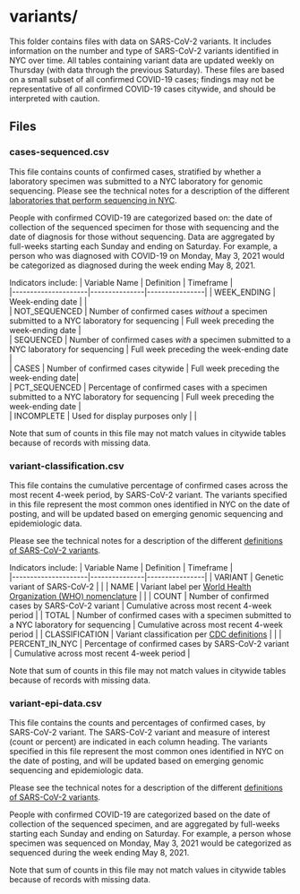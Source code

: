 # variants/ 

This folder contains files with data on SARS-CoV-2 variants. It includes information on the number and type of SARS-CoV-2 variants identified in NYC over time. All tables containing variant data are updated weekly on Thursday (with data through the previous Saturday). These files are based on a small subset of all confirmed COVID-19 cases; findings may not be representative of all confirmed COVID-19 cases citywide, and should be interpreted with caution. 

## Files 

### cases-sequenced.csv

This file contains counts of confirmed cases, stratified by whether a laboratory specimen was submitted to a NYC laboratory for genomic sequencing. Please see the technical notes for a description of the different [laboratories that perform sequencing in NYC](https://github.com/nychealth/coronavirus-data#variants-of-the-sars-cov-2-virus). 

People with confirmed COVID-19 are categorized based on: the date of collection of the sequenced specimen for those with sequencing and the date of diagnosis for those without sequencing. Data are aggregated by full-weeks starting each Sunday and ending on Saturday. For example, a person who was diagnosed with COVID-19 on Monday, May 3, 2021 would be categorized as diagnosed during the week ending May 8, 2021. 

Indicators include: 
| Variable Name | Definition | Timeframe |   
|---------------------|---------------|----------------| 
| WEEK_ENDING | Week-ending date | |       
| NOT_SEQUENCED | Number of confirmed cases *without* a specimen submitted to a NYC laboratory for sequencing | Full week preceding the week-ending date |       
| SEQUENCED | Number of confirmed cases *with* a specimen submitted to a NYC laboratory for sequencing | Full week preceding the week-ending date |     
| CASES | Number of confirmed cases citywide | Full week preceding the week-ending date|     
| PCT_SEQUENCED | Percentage of confirmed cases with a specimen submitted to a NYC laboratory for sequencing | Full week preceding the week-ending date |     
| INCOMPLETE | Used for display purposes only | |     

Note that sum of counts in this file may not match values in citywide tables because of records with missing data.

### variant-classification.csv

This file contains the cumulative percentage of confirmed cases across the most recent 4-week period, by SARS-CoV-2 variant. The variants specified in this file represent the most common ones identified in NYC on the date of posting, and will be updated based on emerging genomic sequencing and epidemiologic data.

Please see the technical notes for a description of the different [definitions of SARS-CoV-2 variants](https://github.com/nychealth/coronavirus-data#variants-of-the-sars-cov-2-virus).

Indicators include:
| Variable Name | Definition | Timeframe |   
|---------------------|---------------|----------------| 
| VARIANT | Genetic variant of SARS-CoV-2 | | 
| NAME | Variant label per [World Health Organization (WHO) nomenclature](https://www.who.int/en/activities/tracking-SARS-CoV-2-variants/) | | 
| COUNT | Number of confirmed cases by SARS-CoV-2 variant | Cumulative across most recent 4-week period | 
| TOTAL | Number of confirmed cases with a specimen submitted to a NYC laboratory for sequencing | Cumulative across most recent 4-week period | 
| CLASSIFICATION | Variant classification per [CDC definitions](https://www.cdc.gov/coronavirus/2019-ncov/cases-updates/variant-surveillance/variant-info.html) | | 
| PERCENT_IN_NYC | Percentage of confirmed cases by SARS-CoV-2 variant | Cumulative across most recent 4-week period | 

Note that sum of counts in this file may not match values in citywide tables because of records with missing data.

### variant-epi-data.csv

This file contains the counts and percentages of confirmed cases, by SARS-CoV-2 variant. The SARS-CoV-2 variant and measure of interest (count or percent) are indicated in each column heading. The variants specified in this file represent the most common ones identified in NYC on the date of posting, and will be updated based on emerging genomic sequencing and epidemiologic data.

Please see the technical notes for a description of the different [definitions of SARS-CoV-2 variants](https://github.com/nychealth/coronavirus-data#variants-of-the-sars-cov-2-virus).

People with confirmed COVID-19 are categorized based on the date of collection of the sequenced specimen, and are aggregated by full-weeks starting each Sunday and ending on Saturday. For example, a person whose specimen was sequenced on Monday, May 3, 2021 would be categorized as sequenced during the week ending May 8, 2021. 

Note that sum of counts in this file may not match values in citywide tables because of records with missing data.
